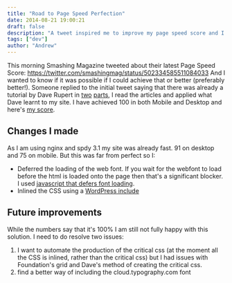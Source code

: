 ```yaml
---
title: "Road to Page Speed Perfection"
date: 2014-08-21 19:00:21
draft: false
description: "A tweet inspired me to improve my page speed score and I managed to get both mobile and desktop to 100."
tags: ["dev"]
author: "Andrew"
---
```


This morning Smashing Magazine tweeted about their latest Page Speed Score: https://twitter.com/smashingmag/status/502334585511084033 And I wanted to know if it was possible if I could achieve that or better (preferably better!). Someone replied to the initial tweet saying that there was already a tutorial by Dave Rupert in [two](http://daverupert.com/2014/07/rwd-bloat/) [parts](http://daverupert.com/2014/07/rwd-bloat-part-ii/), I read the articles and applied what Dave learnt to my site. I have achieved 100 in both Mobile and Desktop and here's [my score](https://developers.google.com/speed/pagespeed/insights/?url=https%3A%2F%2Fbig-andy.co.uk).

## Changes I made

As I am using nginx and spdy 3.1 my site was already fast. 91 on desktop and 75 on mobile. But this was far from perfect so I:

- Deferred the loading of the web font. If you wait for the webfont to load before the html is loaded onto the page then that's a significant blocker. I used [javascript that defers font loading](https://gist.github.com/hdragomir/8f00ce2581795fd7b1b7).
- Inlined the CSS using a [WordPress include](https://github.com/bigandy/big-andy.co.uk/blob/master/content/themes/v4/header.php#L9)

## Future improvements

While the numbers say that it's 100% I am still not fully happy with this solution. I need to do resolve two issues:

1.  I want to automate the production of the critical css (at the moment all the CSS is inlined, rather than the critical css) but I had issues with Foundation's grid and Dave's method of creating the critical css.
2.  find a better way of including the cloud.typography.com font
